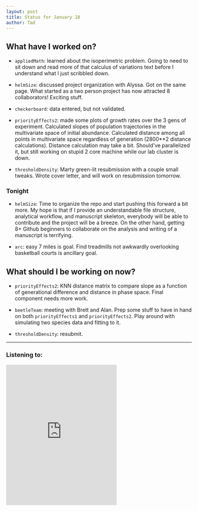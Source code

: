 ```yaml
---
layout: post 
title: Status for January 18 
author: Tad
---
```

 

## What have I worked on?
 
* `appliedMath`: learned about the isoperimetric problem. Going to need to sit down and read more of that calculus of variations text before I understand what I just scribbled down. 


* `helmSize`: discussed project organization with Alyssa. Got on the same page. What started as a two person project has now attracted 8 collaborators! Exciting stuff. 

* `checkerboard`: data entered, but not validated. 


* `priorityEffects2`: made some plots of growth rates over the 3 gens of experiment. Calculated slopes of population trajectories in the multivariate space of initial abundance. Calculated distance among all points in multivariate space regardless of generation (2800**2 distance calculations). Distance calculation may take a bit. Should've parallelized it, but still working on stupid 2 core machine while our lab cluster is down. 


* `thresholdDensity`: Marty green-lit resubmission with a couple small tweaks. Wrote cover letter, and will work on resubmission tomorrow.



### Tonight

* `helmSize`: Time to organize the repo and start pushing this forward a bit more. My hope is that if I provide an understandable file structure, analytical workflow, and manuscript skeleton, everybody will be able to contribute and the project will be a breeze. On the other hand, getting 8+ Github beginners to collaborate on the analysis and writing of a manuscript is terrifying. 

* `arc`: easy 7 miles is goal. Find treadmills not awkwardly overlooking basketball courts is ancillary goal. 



  
## What should I be working on now? 

* `priorityEffects2`: KNN distance matrix to compare slope as a function of generational difference and distance in phase space. Final component needs more work. 

* `beetleTeam`: meeting with Brett and Alan. Prep some stuff to have in hand on both `priorityEffects1` and `priorityEffects2`. Play around with simulating two species data and fitting to it. 

* `thresholdDensity`: resubmit. 


 
 
 
--- 
 
### Listening to: 
<iframe src="https://embed.spotify.com/?uri=spotify%3Atrack%3A3Jbd5U1FVfKBQzv6jVUT8T" width="300" height="380" frameborder="0" allowtransparency="true"></iframe>
 <i class='fa fa-code' style='color:pink'></i> 
